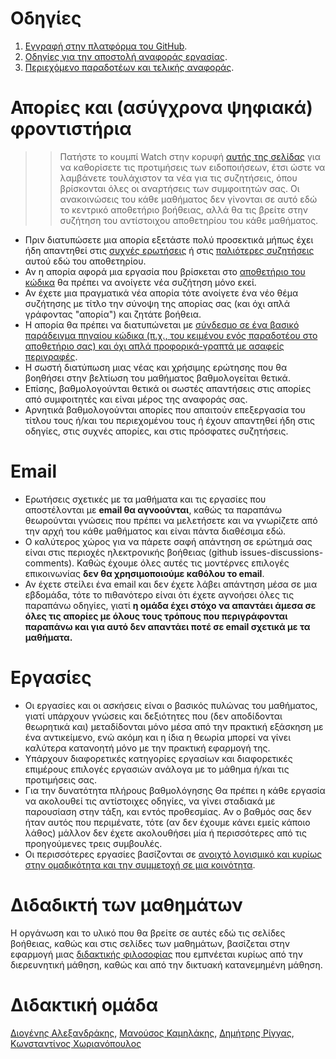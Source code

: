 # Οδηγίες

1. [Eγγραφή στην πλατφόρμα του GitHub](https://courses-ionio.github.io/help/register/).
2. [Οδηγίες για την αποστολή αναφοράς εργασίας](https://courses-ionio.github.io/help/guide/).
3. [Περιεχόμενο παραδοτέων και τελικής αναφοράς](https://courses-ionio.github.io/help/deliverables/).

# Απορίες και (ασύγχρονα ψηφιακά) φροντιστήρια 

>> Πατήστε το κουμπί Watch στην κορυφή [αυτής της σελίδας](https://github.com/courses-ionio/help) για να καθορίσετε τις προτιμήσεις των ειδοποιήσεων, έτσι ώστε να λαμβάνετε τουλάχιστον τα νέα για τις συζητήσεις, όπου βρίσκονται όλες οι αναρτήσεις των συμφοιτητών σας. Οι ανακοινώσεις του κάθε μαθήματος δεν γίνονται σε αυτό εδώ το κεντρικό αποθετήριο βοήθειας, αλλά θα τις βρείτε στην συζήτηση του αντίστοιχου αποθετηρίου του κάθε μαθήματος.
 
* Πριν διατυπώσετε μια απορία εξετάστε πολύ προσεκτικά μήπως έχει ήδη απαντηθεί στις [συχνές ερωτήσεις](faq/) ή στις [παλιότερες συζητήσεις](https://github.com/courses-ionio/help/discussions/categories/q-a) αυτού εδώ του αποθετηρίου.
* Αν η απορία αφορά μια εργασία που βρίσκεται στο [αποθετήριο του κώδικα](https://github.com/ioniodi/) θα πρέπει να ανοίγετε νέα συζήτηση μόνο εκεί.
* Αν έχετε μια πραγματικά νέα απορία τότε ανοίγετε ένα νέο θέμα συζήτησης με τίτλο την σύνοψη της απορίας σας (και όχι απλά γράφοντας "απορία") και ζητάτε βοήθεια.
* Η απορία θα πρέπει να διατυπώνεται με [σύνδεσμο σε ένα βασικό παράδειγμα πηγαίου κώδικα (π.χ., του κειμένου ενός παραδοτέου στο αποθετήριο σας) και όχι απλά προφορικά-γραπτά με ασαφείς περιγραφές](https://stackoverflow.com/help/mcve).
* Η σωστή διατύπωση μιας νέας και χρήσιμης ερώτησης που θα βοηθήσει στην βελτίωση του μαθήματος βαθμολογείται θετικά.
* Επίσης, βαθμολογούνται θετικά οι σωστές απαντήσεις στις απορίες από συμφοιτητές και είναι μέρος της αναφοράς σας.
* Αρνητικά βαθμολογούνται απορίες που απαιτούν επεξεργασία του τίτλου τους ή/και του περιεχομένου τους ή έχουν απαντηθεί ήδη στις οδηγίες, στις συχνές απορίες, και στις πρόσφατες συζητήσεις.

# Email

* Ερωτήσεις σχετικές με τα μαθήματα και τις εργασίες που αποστέλονται με **email θα αγνοούνται**, καθώς τα παραπάνω θεωρούνται γνώσεις που πρέπει να μελετήσετε και να γνωρίζετε από την αρχή του κάθε μαθήματος και είναι πάντα διαθέσιμα εδώ. 
* O καλύτερος χώρος για να πάρετε σαφή απάντηση σε ερώτημά σας είναι στις περιοχές ηλεκτρονικής βοήθειας (github issues-discussions-comments). Καθώς έχουμε όλες αυτές τις μοντέρνες επιλογές επικοινωνίας **δεν θα χρησιμοποιούμε καθόλου το email**.
* Αν έχετε στείλει ένα email και δεν έχετε λάβει απάντηση μέσα σε μια εβδομάδα, τότε το πιθανότερο είναι ότι έχετε αγνοήσει όλες τις παραπάνω οδηγίες, γιατί **η ομάδα έχει στόχο να απαντάει άμεσα σε όλες τις απορίες με όλους τους τρόπους που περιγράφονται παραπάνω και για αυτό δεν απαντάει ποτέ σε email σχετικά με τα μαθήματα.**

# Εργασίες

- Οι εργασίες και οι ασκήσεις είναι ο βασικός πυλώνας του μαθήματος, γιατί υπάρχουν γνώσεις και δεξιότητες που (δεν αποδίδονται θεωρητικά και) μεταδίδονται μόνο μέσα από την πρακτική εξάσκηση με ένα αντικείμενο, ενώ ακόμη και η ίδια η θεωρία μπορεί να γίνει καλύτερα κατανοητή μόνο με την πρακτική εφαρμογή της.
- Υπάρχουν διαφορετικές κατηγορίες εργασίων και διαφορετικές επιμέρους επιλογές εργασιών ανάλογα με το μάθημα ή/και τις προτιμήσεις σας.
- Για την δυνατότητα πλήρους βαθμολόγησης Θα πρέπει η κάθε εργασία να ακολουθεί τις αντίστοιχες οδηγίες, να γίνει σταδιακά με παρουσίαση στην τάξη, και εντός προθεσμίας. Αν ο βαθμός σας δεν ήταν αυτός που περιμένατε, τότε (αν δεν έχουμε κάνει εμείς κάποιο λάθος) μάλλον δεν έχετε ακολουθήσει μία ή περισσότερες από τις προηγούμενες τρεις συμβουλές.
- Οι περισσότερες εργασίες βασίζονται σε [ανοιχτό λογισμικό και κυρίως στην ομαδικότητα και την συμμετοχή σε μια κοινότητα](https://opensource.guide).

# Διδαδικτή των μαθημάτων

Η οργάνωση και το υλικό που θα βρείτε σε αυτές εδώ τις σελίδες βοήθειας, καθώς και στις σελίδες των μαθημάτων, βασίζεται στην εφαρμογή μιας [διδακτικής φιλοσοφίας](https://courses-ionio.github.io/help/manifesto/) που εμπνέεται κυρίως από την διερευνητική μάθηση, καθώς και από την δικτυακή κατανεμημένη μάθηση.

# Διδακτική ομάδα
[Διογένης Αλεξανδράκης](https://github.com/diogenisAl), [Μανούσος Καμηλάκης](https://github.com/mkamgit), [Δημήτρης Ρίγγας](https://github.com/riggas-ionio), [Κωνσταντίνος Χωριανόπουλος](https://github.com/epidrome)

